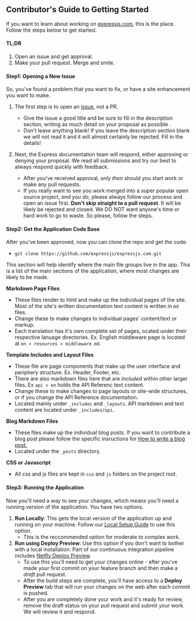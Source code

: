 ## Contributor's Guide to Getting Started

If you want to learn about working on [expressjs.com](https://expressjs.com/), this is the place. Follow the steps below to get started.

#### TL;DR
1. Open an issue and get approval.
2. Make your pull request. Merge and smile.


#### Step1: Opening a New Issue
So, you've found a problem that you want to fix, or have a site enhancement you want to make. 
1. The first step is to open an [issue](https://github.com/expressjs/expressjs.com/issues/new?assignees=&labels=&projects=&template=3other.md), not a PR. 
    - Give the issue a good title and be sure to fill in the description section, writing as much detail on your proposal as possible .
    - Don't leave anything blank! If you leave the description section blank we will not read it and it will almost certainly be rejected. Fill in the details!


2. Next, the Express documentation team will respond, either approving or denying your proposal. We read all submissions and try our best to always respond quickly with feedback. 
    - After you've received approval, *only then* should you start work or make any pull requests. 
    - If you really want to see you work merged into a super popular open source project, *and you do*, please always follow our process and open an issue first. __Don't skip straight to a pull request__. It will be likely be rejected and closed. We DO NOT want anyone's time or hard work to go to waste. So please, follow the steps.

#### Step2: Get the Application Code Base

After you've been approved, now you can clone the repo and get the code.
- `git clone https://github.com/expressjs/expressjs.com.git`

This section will help identify where the main file groups live in the app. This is a list of the main sections of the application, where most changes are likely to be made.

**Markdown Page Files**: 
- These files render to html and make up the individual pages of the site. Most of the site's written documentation text content is written in `md` files.
- Change these to make changes to individual pages' content/text or markup. 
- Each translation has it's own complete set of pages, ocated under their respective lanuage directories. Ex. English middleware page is located at `en > resources > middleware.md`.

**Template Includes and Layout Files**
- These file are page components that make up the user interface and periphery structure. Ex. Header, Footer, etc.
- There are also markdown files here that are *included* within other larger files. Ex `api > en` holds the API Referenc text content.
- Change these to make changes to page layouts or site-wide structures, or if you change the API Reference documentation.
- Located mainly under `_includes` and `_layouts`. API markdown and text content are located under `_includes/api`.

**Blog Markdown Files**
- These files make up the individual blog posts. If you want to contribute a blog post please
follow the specific insructions for [How to write a blog post.](https://expressjs.com/en/blog/write-post.html)
- Located under the `_posts` directory. 

**CSS or Javascript**
- All css and js files are kept in `css` and `js` folders on the project root.

#### Step3: Running the Application


Now you'll need a way to see your changes, which means you'll need a running version of the application. You have two options. 
1. __Run Locally__: This gets the local version of the application up and running on your machine. Follow our [Local Setup Guide](https://github.com/expressjs/expressjs.com?tab=readme-ov-file#local-setup) to use this option.  
    - This is the reccommended option for moderate to complex work. 
2. __Run using Deploy Preview__: Use this option if you don't want to bother with a local installation. Part of our continuous integration pipeline includes [Netfly Deploy Preview](https://docs.netlify.com/site-deploys/deploy-previews/). 
    - To use this you'll need to get your changes online - after you've made your first commit on your feature branch  and then make a *draft* pull request. 
    - After the build steps are complete, you'll have access to a __Deploy Preview__ tab that will run your changes on the web after each commit is pushed. 
    - After you are completely done your work and it's ready for review, remove the draft status on your pull request and submit your work. We will review it and respond. 